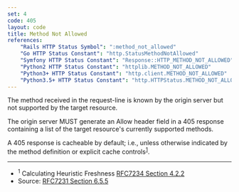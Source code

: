 ```yaml
---
set: 4
code: 405
layout: code
title: Method Not Allowed
references:
    "Rails HTTP Status Symbol": ":method_not_allowed"
    "Go HTTP Status Constant": "http.StatusMethodNotAllowed"
    "Symfony HTTP Status Constant": "Response::HTTP_METHOD_NOT_ALLOWED"
    "Python2 HTTP Status Constant": "httplib.METHOD_NOT_ALLOWED"
    "Python3+ HTTP Status Constant": "http.client.METHOD_NOT_ALLOWED"
    "Python3.5+ HTTP Status Constant": "http.HTTPStatus.METHOD_NOT_ALLOWED"
---
```


The method received in the request-line is known by the origin server
but not supported by the target resource.

The origin server MUST generate an Allow header field in a 405 response
containing a list of the target resource's currently supported methods.

A 405 response is cacheable by default; i.e., unless otherwise indicated
by the method definition or explicit cache
controls<sup>[1](#ref-1)</sup>.

---

* <span id="ref-1"><sup>1</sup> Calculating Heuristic Freshness
[RFC7234 Section 4.2.2][2]</span>
* Source: [RFC7231 Section 6.5.5][1]

[1]: <https://datatracker.ietf.org/doc/html/rfc7231#section-6.5.5>
[2]: <https://datatracker.ietf.org/doc/html/rfc7234#section-4.2.2>
